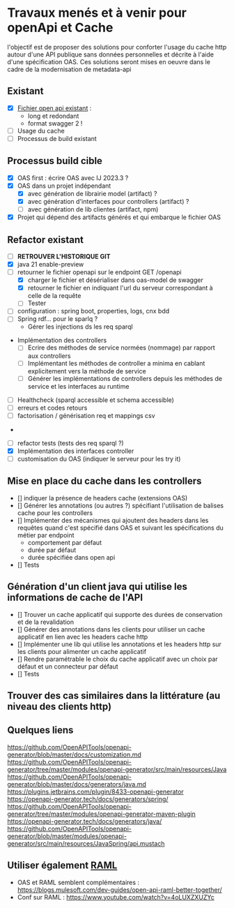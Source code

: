 # Travaux menés et à venir pour openApi et Cache

l'objectif est de proposer des solutions pour conforter l'usage du cache http autour d'une API publique sans données personnelles et décrite à l'aide d'une spécification OAS. Ces solutions seront mises en oeuvre dans le cadre de la modernisation de metadata-api

## Existant

- [X] [Fichier open api existant](./metadata-openapi.json) :
  - long et redondant
  - format swagger 2 !
- [ ] Usage du cache 
- [ ] Processus de build existant

## Processus build cible

- [X] OAS first : écrire OAS avec IJ 2023.3 ?
- [X] OAS dans un projet indépendant 
  - [X] avec génération de librairie model (artifact) ?
  - [X] avec génération d'interfaces pour controllers (artifact) ?
  - [ ] avec génération de lib clientes (artifact, npm)
- [X] Projet qui dépend des artifacts générés et qui embarque le fichier OAS

## Refactor existant

- [ ] **RETROUVER L'HISTORIQUE GIT**
- [X] java 21 enable-preview
- [ ] retourner le fichier openapi sur le endpoint GET /openapi
  - [X] charger le fichier et désérialiser dans oas-model de swagger
  - [X] retourner le fichier en indiquant l'url du serveur correspondant à celle de la requête
  - [ ] Tester
- [ ] configuration : spring boot, properties, logs, cnx bdd
- [ ] Spring rdf... pour le sparlq ?
  - Gérer les injections ds les req sparql
- Implémentation des controllers
  - [ ] Ecrire des méthodes de service normées (nommage) par rapport aux controllers
  - [ ] Implémentant les méthodes de controller a minima en cablant explicitement vers la méthode de service
  - [ ] Générer les implémentations de controllers depuis les méthodes de service et les interfaces au runtime
- [ ] Healthcheck (sparql accessible et schema accessible)
- [ ] erreurs et codes retours
- [ ] factorisation / générisation req et mappings csv
- 
- [ ] refactor tests (tests des req sparql ?)
- [X] Implémentation des interfaces controller
- [ ] customisation du OAS (indiquer le serveur pour les try it)

## Mise en place du cache dans les controllers

- [] indiquer la présence de headers cache (extensions OAS)
- [] Générer les annotations (ou autres ?) spécifiant l'utilisation de balises cache pour les controllers
- [] Implémenter des mécanismes qui ajoutent des headers dans les requêtes quand c'est spécifié dans OAS et suivant les spécifications du métier par endpoint
  - comportement par défaut
  - durée par défaut
  - durée spécifiée dans open api
- [] Tests

## Génération d'un client java qui utilise les informations de cache de l'API

- [] Trouver un cache applicatif qui supporte des durées de conservation et de la revalidation
- [] Générer des annotations dans les clients pour utiliser un cache applicatif en lien avec les headers cache http 
- [] Implémenter une lib qui utilise les annotations et les headers http sur les clients pour alimenter un cache applicatif
- [] Rendre paramétrable le choix du cache applicatif avec un choix par défaut et un connecteur par défaut
- [] Tests

## Trouver des cas similaires dans la littérature (au niveau des clients http)

## Quelques liens

https://github.com/OpenAPITools/openapi-generator/blob/master/docs/customization.md
https://github.com/OpenAPITools/openapi-generator/tree/master/modules/openapi-generator/src/main/resources/Java
https://github.com/OpenAPITools/openapi-generator/blob/master/docs/generators/java.md
https://plugins.jetbrains.com/plugin/8433-openapi-generator
https://openapi-generator.tech/docs/generators/spring/
https://github.com/OpenAPITools/openapi-generator/tree/master/modules/openapi-generator-maven-plugin
https://openapi-generator.tech/docs/generators/java/
https://github.com/OpenAPITools/openapi-generator/blob/master/modules/openapi-generator/src/main/resources/JavaSpring/api.mustach

## Utiliser également [RAML](raml.org)

- OAS et RAML semblent complémentaires : https://blogs.mulesoft.com/dev-guides/open-api-raml-better-together/
- Conf sur RAML : https://www.youtube.com/watch?v=4oLUXZXUZYc


